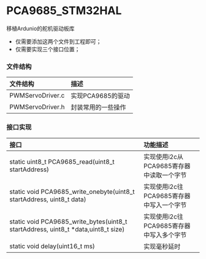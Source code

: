 # PCA9685_STM32HAL
移植Ardunio的舵机驱动板库

 - 仅需要添加这两个文件到工程即可；
 - 仅需要实现三个接口位置；

### 文件结构

|文件结构                                        |描述   |
|:------------------------------               |:----- |
|PWMServoDriver.c                        |实现PCA9685的驱动|
|PWMServoDriver.h                     |封装常用的一些操作|

### 接口实现
|接口                                        |功能描述   |
|:------------------------------               |:----- |
|static uint8_t PCA9685_read(uint8_t startAddress)                        |实现使用i2c从PCA9685寄存器中读取一个字节|
|static void PCA9685_write_onebyte(uint8_t startAddress, uint8_t data)                    |实现使用i2c往PCA9685寄存器中写入一个字节|
|static void PCA9685_write_bytes(uint8_t startAddress, uint8_t *data,uint8_t size)                   |实现使用i2c往PCA9685寄存器中写入多个字节|
|static void delay(uint16_t ms)                   |实现毫秒延时|
